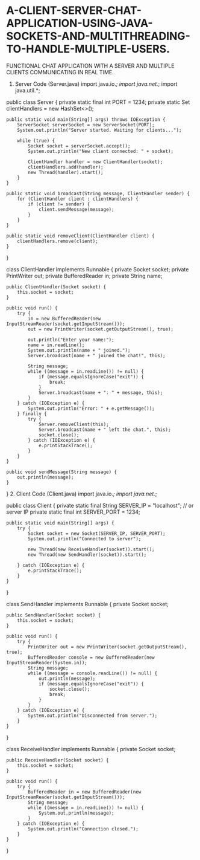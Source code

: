 # A-CLIENT-SERVER-CHAT-APPLICATION-USING-JAVA-SOCKETS-AND-MULTITHREADING-TO-HANDLE-MULTIPLE-USERS.
FUNCTIONAL CHAT APPLICATION WITH A SERVER AND MULTIPLE CLIENTS COMMUNICATING IN REAL TIME.
 1. Server Code (Server.java)
import java.io.*;
import java.net.*;
import java.util.*;

public class Server {
    private static final int PORT = 1234;
    private static Set<ClientHandler> clientHandlers = new HashSet<>();

    public static void main(String[] args) throws IOException {
        ServerSocket serverSocket = new ServerSocket(PORT);
        System.out.println("Server started. Waiting for clients...");

        while (true) {
            Socket socket = serverSocket.accept();
            System.out.println("New client connected: " + socket);

            ClientHandler handler = new ClientHandler(socket);
            clientHandlers.add(handler);
            new Thread(handler).start();
        }
    }

    public static void broadcast(String message, ClientHandler sender) {
        for (ClientHandler client : clientHandlers) {
            if (client != sender) {
                client.sendMessage(message);
            }
        }
    }

    public static void removeClient(ClientHandler client) {
        clientHandlers.remove(client);
    }
}

class ClientHandler implements Runnable {
    private Socket socket;
    private PrintWriter out;
    private BufferedReader in;
    private String name;

    public ClientHandler(Socket socket) {
        this.socket = socket;
    }

    public void run() {
        try {
            in = new BufferedReader(new InputStreamReader(socket.getInputStream()));
            out = new PrintWriter(socket.getOutputStream(), true);

            out.println("Enter your name:");
            name = in.readLine();
            System.out.println(name + " joined.");
            Server.broadcast(name + " joined the chat!", this);

            String message;
            while ((message = in.readLine()) != null) {
                if (message.equalsIgnoreCase("exit")) {
                    break;
                }
                Server.broadcast(name + ": " + message, this);
            }
        } catch (IOException e) {
            System.out.println("Error: " + e.getMessage());
        } finally {
            try {
                Server.removeClient(this);
                Server.broadcast(name + " left the chat.", this);
                socket.close();
            } catch (IOException e) {
                e.printStackTrace();
            }
        }
    }

    public void sendMessage(String message) {
        out.println(message);
    }
}
2. Client Code (Client.java)
import java.io.*;
import java.net.*;

public class Client {
    private static final String SERVER_IP = "localhost"; // or server IP
    private static final int SERVER_PORT = 1234;

    public static void main(String[] args) {
        try {
            Socket socket = new Socket(SERVER_IP, SERVER_PORT);
            System.out.println("Connected to server");

            new Thread(new ReceiveHandler(socket)).start();
            new Thread(new SendHandler(socket)).start();

        } catch (IOException e) {
            e.printStackTrace();
        }
    }
}

class SendHandler implements Runnable {
    private Socket socket;

    public SendHandler(Socket socket) {
        this.socket = socket;
    }

    public void run() {
        try {
            PrintWriter out = new PrintWriter(socket.getOutputStream(), true);
            BufferedReader console = new BufferedReader(new InputStreamReader(System.in));
            String message;
            while ((message = console.readLine()) != null) {
                out.println(message);
                if (message.equalsIgnoreCase("exit")) {
                    socket.close();
                    break;
                }
            }
        } catch (IOException e) {
            System.out.println("Disconnected from server.");
        }
    }
}

class ReceiveHandler implements Runnable {
    private Socket socket;

    public ReceiveHandler(Socket socket) {
        this.socket = socket;
    }

    public void run() {
        try {
            BufferedReader in = new BufferedReader(new InputStreamReader(socket.getInputStream()));
            String message;
            while ((message = in.readLine()) != null) {
                System.out.println(message);
            }
        } catch (IOException e) {
            System.out.println("Connection closed.");
        }
    }
}

